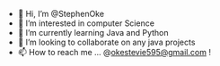 - 👋 Hi, I’m @StephenOke
- 👀 I’m interested in computer Science
- 🌱 I’m currently learning Java and Python
- 💞️ I’m looking to collaborate on any java projects
- 📫 How to reach me ... @okestevie595@gmail.com !

<!---
StephenOke/StephenOke is a ✨ special ✨ repository because its `README.md` (this file) appears on your GitHub profile.
You can click the Preview link to take a look at your changes.
--->
